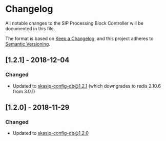 # Changelog

All notable changes to the SIP Processing Block Controller 
will be documented in this file.

The format is based on 
[Keep a Changelog](https://keepachangelog.com/en/1.0.0/),
and this project adheres to
 [Semantic Versioning](https://semver.org/spec/v2.0.0.html).

## [1.2.1] - 2018-12-04

### Changed
- Updated to skasip-config-db@1.2.1 (which downgrades to redis 2.10.6 from 
  3.0.1)

## [1.2.0] - 2018-11-29

### Changed
- Updated to skasip-config-db@1.2.0

